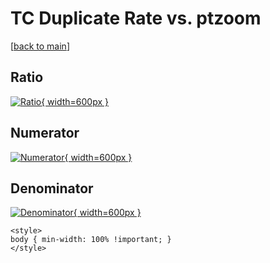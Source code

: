 # TC Duplicate Rate vs. ptzoom

[[back to main](./)]



## Ratio

[![Ratio](../mtv/var/TC_duplrate_ptzoom.png){ width=600px }](../mtv/var/TC_duplrate_ptzoom.pdf)

## Numerator

[![Numerator](../mtv/num/TC_duplrate_ptzoom_num0.png){ width=600px }](../mtv/num/TC_duplrate_ptzoom_num0.pdf)

## Denominator

[![Denominator](../mtv/den/TC_duplrate_ptzoom_den.png){ width=600px }](../mtv/den/TC_duplrate_ptzoom_den.pdf)


``` {=html}
<style>
body { min-width: 100% !important; }
</style>
```
